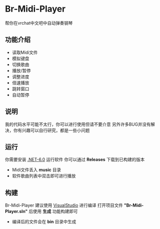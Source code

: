 # Br-Midi-Player
帮你在vrchat中文吧中自动弹奏钢琴

## 功能介绍
* 读取Midi文件
* 模拟键盘
* 切换歌曲
* 播放/暂停
* 调整进度
* 倍速播放
* 跳转窗口
* 自动暂停

## 说明
我的代码水平可能不太行，你可以进行使用但请不要介意
另外许多BUG并没有解决，你有兴趣可以自行研究，都是一些小问题

## 运行
你需要安装 [.NET-6.0](https://dotnet.microsoft.com/en-us/download/dotnet/6.0) 运行软件
你可以通过 **Releases** 下载到已构建的版本
* Midi文件丢入 **music** 目录
* 软件歌曲列表中双击即可进行播放

## 构建
Br-Midi-Player 建议使用 [VisualStudio](https://visualstudio.microsoft.com) 进行编译
打开项目文件 **"Br-Midi-Player.sln"** 后使用 **生成** 功能构建即可
* 编译后的文件会在 **bin** 目录中生成
